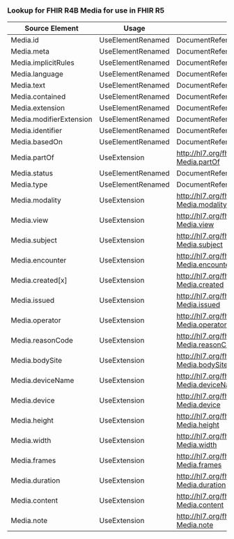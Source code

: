 ### Lookup for FHIR R4B Media for use in FHIR R5

| Source Element | Usage | Target |
| -------------- | ----- | ------ |
| Media.id | UseElementRenamed | DocumentReference.id |
| Media.meta | UseElementRenamed | DocumentReference.meta |
| Media.implicitRules | UseElementRenamed | DocumentReference.implicitRules |
| Media.language | UseElementRenamed | DocumentReference.language |
| Media.text | UseElementRenamed | DocumentReference.text |
| Media.contained | UseElementRenamed | DocumentReference.contained |
| Media.extension | UseElementRenamed | DocumentReference.extension |
| Media.modifierExtension | UseElementRenamed | DocumentReference.modifierExtension |
| Media.identifier | UseElementRenamed | DocumentReference.identifier |
| Media.basedOn | UseElementRenamed | DocumentReference.basedOn |
| Media.partOf | UseExtension | http://hl7.org/fhir/4.3/StructureDefinition/extension-Media.partOf |
| Media.status | UseElementRenamed | DocumentReference.status |
| Media.type | UseElementRenamed | DocumentReference.type |
| Media.modality | UseExtension | http://hl7.org/fhir/4.3/StructureDefinition/extension-Media.modality |
| Media.view | UseExtension | http://hl7.org/fhir/4.3/StructureDefinition/extension-Media.view |
| Media.subject | UseExtension | http://hl7.org/fhir/4.3/StructureDefinition/extension-Media.subject |
| Media.encounter | UseExtension | http://hl7.org/fhir/4.3/StructureDefinition/extension-Media.encounter |
| Media.created[x] | UseExtension | http://hl7.org/fhir/4.3/StructureDefinition/extension-Media.created |
| Media.issued | UseExtension | http://hl7.org/fhir/4.3/StructureDefinition/extension-Media.issued |
| Media.operator | UseExtension | http://hl7.org/fhir/4.3/StructureDefinition/extension-Media.operator |
| Media.reasonCode | UseExtension | http://hl7.org/fhir/4.3/StructureDefinition/extension-Media.reasonCode |
| Media.bodySite | UseExtension | http://hl7.org/fhir/4.3/StructureDefinition/extension-Media.bodySite |
| Media.deviceName | UseExtension | http://hl7.org/fhir/4.3/StructureDefinition/extension-Media.deviceName |
| Media.device | UseExtension | http://hl7.org/fhir/4.3/StructureDefinition/extension-Media.device |
| Media.height | UseExtension | http://hl7.org/fhir/4.3/StructureDefinition/extension-Media.height |
| Media.width | UseExtension | http://hl7.org/fhir/4.3/StructureDefinition/extension-Media.width |
| Media.frames | UseExtension | http://hl7.org/fhir/4.3/StructureDefinition/extension-Media.frames |
| Media.duration | UseExtension | http://hl7.org/fhir/4.3/StructureDefinition/extension-Media.duration |
| Media.content | UseExtension | http://hl7.org/fhir/4.3/StructureDefinition/extension-Media.content |
| Media.note | UseExtension | http://hl7.org/fhir/4.3/StructureDefinition/extension-Media.note |
